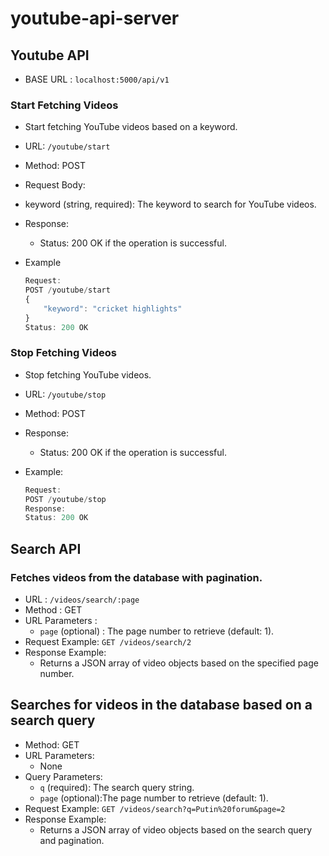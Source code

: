 #  youtube-api-server

## Youtube API
- BASE URL : `localhost:5000/api/v1`

### Start Fetching Videos
- Start fetching YouTube videos based on a keyword.

- URL: `/youtube/start`
- Method: POST
- Request Body:
- keyword (string, required): The keyword to search for YouTube videos.
- Response:
    - Status: 200 OK if the operation is successful.
- Example
    ```js
    Request:
    POST /youtube/start
    {
        "keyword": "cricket highlights"
    }
    Status: 200 OK
    ```
### Stop Fetching Videos
- Stop fetching YouTube videos.

- URL: `/youtube/stop`
- Method: POST
- Response:
    - Status: 200 OK if the operation is successful.
- Example:
    ```js
    Request:
    POST /youtube/stop
    Response:
    Status: 200 OK
    ```

## Search API

### Fetches videos from the database with pagination.

- URL : `/videos/search/:page`
- Method : GET
- URL Parameters :
    - `page` (optional) : The page number to retrieve (default: 1).
- Request Example: `GET /videos/search/2`
- Response Example:
    - Returns a JSON array of video objects based on the specified page number.

## Searches for videos in the database based on a search query

- Method: GET
- URL Parameters:
    - None
- Query Parameters:
    - `q` (required): The search query string.
    - `page` (optional):The page number to retrieve (default: 1).
- Request Example: `GET /videos/search?q=Putin%20forum&page=2`
- Response Example:
    - Returns a JSON array of video objects based on the search query and pagination.


